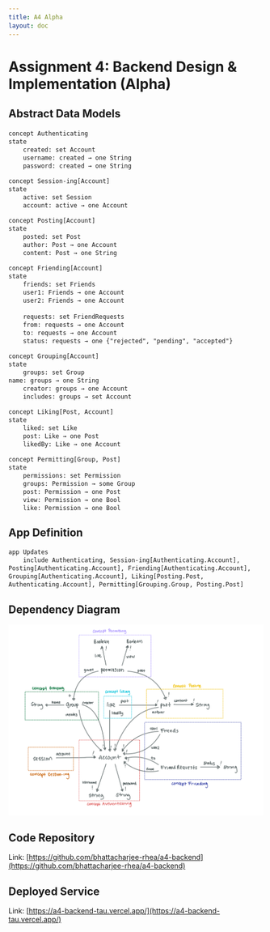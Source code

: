 ```yaml
---
title: A4 Alpha
layout: doc
---
```


# Assignment 4: Backend Design & Implementation (Alpha)

## Abstract Data Models

```
concept Authenticating
state
	created: set Account
	username: created → one String
	password: created → one String
```

```
concept Session-ing[Account]
state
	active: set Session
	account: active → one Account
```

```
concept Posting[Account]
state
	posted: set Post
	author: Post → one Account
	content: Post → one String
```

```
concept Friending[Account]
state
	friends: set Friends
	user1: Friends → one Account
	user2: Friends → one Account
	
	requests: set FriendRequests
	from: requests → one Account
	to: requests → one Account
	status: requests → one {"rejected", "pending", "accepted"}
```

```
concept Grouping[Account]
state
	groups: set Group
name: groups → one String
	creator: groups → one Account
	includes: groups → set Account
```

```
concept Liking[Post, Account]
state
	liked: set Like
	post: Like → one Post
	likedBy: Like → one Account
```

```
concept Permitting[Group, Post]
state
	permissions: set Permission
	groups: Permission → some Group
    post: Permission → one Post
    view: Permission → one Bool
    like: Permission → one Bool
```

## App Definition

```
app Updates
	include Authenticating, Session-ing[Authenticating.Account], Posting[Authenticating.Account], Friending[Authenticating.Account], Grouping[Authenticating.Account], Liking[Posting.Post, Authenticating.Account], Permitting[Grouping.Group, Posting.Post]
```

## Dependency Diagram

![diagram](../img/a4_diagram.png)

## Code Repository

Link: [https://github.com/bhattacharjee-rhea/a4-backend](https://github.com/bhattacharjee-rhea/a4-backend)

## Deployed Service

Link: [https://a4-backend-tau.vercel.app/](https://a4-backend-tau.vercel.app/)
